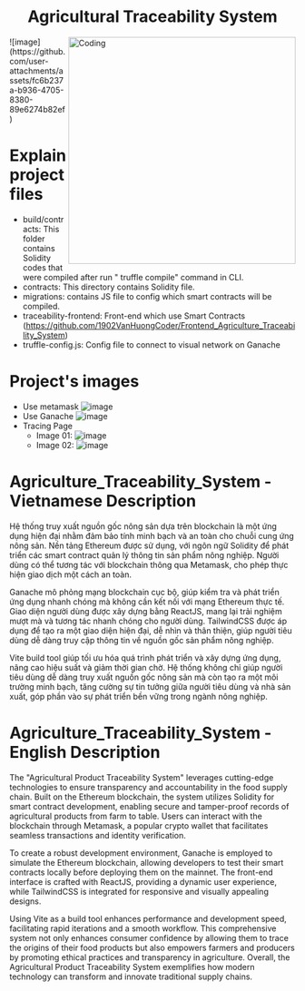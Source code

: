 <h1 align="center">Agricultural Traceability System </h1> 
<img align="right" alt="Coding" width="400" src="https://github.com/user-attachments/assets/fc6b237a-b936-4705-8380-89e6274b82ef" />
![image](https://github.com/user-attachments/assets/fc6b237a-b936-4705-8380-89e6274b82ef)

# Explain project files 
- build/contracts: This folder contains Solidity codes that were compiled after run " truffle compile" command in CLI.
- contracts: This directory contains Solidity file.
- migrations: contains JS file to config which smart contracts will be compiled.
- traceability-frontend:  Front-end which use Smart Contracts (https://github.com/1902VanHuongCoder/Frontend_Agriculture_Traceability_System)
- truffle-config.js: Config file to connect to visual network on Ganache

# Project's images 
- Use metamask
![image](https://github.com/user-attachments/assets/a66aa2b1-5f50-4a40-85a1-835713f3dd53)
- Use Ganache
![image](https://github.com/user-attachments/assets/28a86347-e0b8-4785-bbf6-38f0cd0022ad)
- Tracing Page
  + Image 01:
    ![image](https://github.com/user-attachments/assets/9b3af6bf-7937-458b-9eb9-f75d4012d2db)
  + Image 02:
    ![image](https://github.com/user-attachments/assets/87fff25e-bde5-49ee-add3-37e5678cdee7)

# Agriculture_Traceability_System - Vietnamese Description
Hệ thống truy xuất nguồn gốc nông sản dựa trên blockchain là một ứng dụng hiện đại nhằm đảm bảo tính minh bạch và an toàn cho chuỗi cung ứng nông sản. Nền tảng Ethereum được sử dụng, với ngôn ngữ Solidity để phát triển các smart contract quản lý thông tin sản phẩm nông nghiệp. Người dùng có thể tương tác với blockchain thông qua Metamask, cho phép thực hiện giao dịch một cách an toàn.

Ganache mô phỏng mạng blockchain cục bộ, giúp kiểm tra và phát triển ứng dụng nhanh chóng mà không cần kết nối với mạng Ethereum thực tế. Giao diện người dùng được xây dựng bằng ReactJS, mang lại trải nghiệm mượt mà và tương tác nhanh chóng cho người dùng. TailwindCSS được áp dụng để tạo ra một giao diện hiện đại, dễ nhìn và thân thiện, giúp người tiêu dùng dễ dàng truy cập thông tin về nguồn gốc sản phẩm nông nghiệp.

Vite build tool giúp tối ưu hóa quá trình phát triển và xây dựng ứng dụng, nâng cao hiệu suất và giảm thời gian chờ. Hệ thống không chỉ giúp người tiêu dùng dễ dàng truy xuất nguồn gốc nông sản mà còn tạo ra một môi trường minh bạch, tăng cường sự tin tưởng giữa người tiêu dùng và nhà sản xuất, góp phần vào sự phát triển bền vững trong ngành nông nghiệp.

# Agriculture_Traceability_System - English Description
The "Agricultural Product Traceability System" leverages cutting-edge technologies to ensure transparency and accountability in the food supply chain. Built on the Ethereum blockchain, the system utilizes Solidity for smart contract development, enabling secure and tamper-proof records of agricultural products from farm to table. Users can interact with the blockchain through Metamask, a popular crypto wallet that facilitates seamless transactions and identity verification.

To create a robust development environment, Ganache is employed to simulate the Ethereum blockchain, allowing developers to test their smart contracts locally before deploying them on the mainnet. The front-end interface is crafted with ReactJS, providing a dynamic user experience, while TailwindCSS is integrated for responsive and visually appealing designs.

Using Vite as a build tool enhances performance and development speed, facilitating rapid iterations and a smooth workflow. This comprehensive system not only enhances consumer confidence by allowing them to trace the origins of their food products but also empowers farmers and producers by promoting ethical practices and transparency in agriculture. Overall, the Agricultural Product Traceability System exemplifies how modern technology can transform and innovate traditional supply chains.
